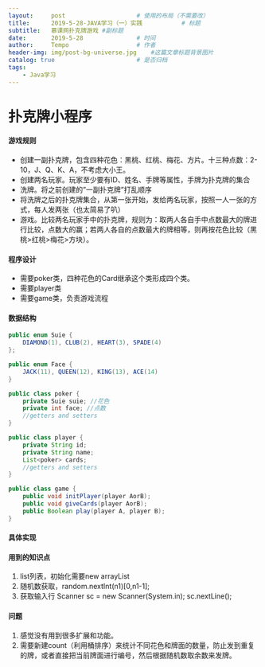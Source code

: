 ```yaml
---
layout:     post   				    # 使用的布局（不需要改）
title:      2019-5-28-JAVA学习（一）实践			# 标题 
subtitle:   慕课网扑克牌游戏 #副标题
date:       2019-5-28 				# 时间
author:     Tempo					# 作者
header-img: img/post-bg-universe.jpg 	#这篇文章标题背景图片
catalog: true 						# 是否归档
tags:				
    - Java学习
---
```


# 扑克牌小程序

#### 游戏规则
* 创建一副扑克牌，包含四种花色：黑桃、红桃、梅花、方片。十三种点数：2-10，J、Q、K、A，不考虑大小王。
* 创建两名玩家。玩家至少要有ID、姓名、手牌等属性，手牌为扑克牌的集合
* 洗牌。将之前创建的”一副扑克牌”打乱顺序
* 将洗牌之后的扑克牌集合，从第一张开始，发给两名玩家，按照一人一张的方式，每人发两张（也太简易了叭）
* 游戏。比较两名玩家手中的扑克牌，规则为：取两人各自手中点数最大的牌进行比较，点数大的赢；若两人各自的点数最大的牌相等，则再按花色比较（黑桃>红桃>梅花>方块）。

#### 程序设计
* 需要poker类，四种花色的Card继承这个类形成四个类。
* 需要player类
* 需要game类，负责游戏流程

#### 数据结构
```java
public enum Suie {
    DIAMOND(1), CLUB(2), HEART(3), SPADE(4)
};

public enum Face {
    JACK(11), QUEEN(12), KING(13), ACE(14)
}

public class poker {
    private Suie suie; //花色
    private int face; //点数
    //getters and setters
}

public class player {
    private String id;
    private String name;
    List<poker> cards;
    //getters and setters
}

public class game {
    public void initPlayer(player AorB);
    public void giveCards(player AorB);
    public Boolean play(player A, player B);
}
```

#### 具体实现


#### 用到的知识点
1. list列表，初始化需要new arrayList
2. 随机数获取，random.nextInt(n1)[0,n1-1];
3. 获取输入行 Scanner sc = new Scanner(System.in); sc.nextLine();

#### 问题

1. 感觉没有用到很多扩展和功能。
2. 需要新建count（利用桶排序）来统计不同花色和牌面的数量，防止发到重复的牌，或者直接把当前牌面进行编号，然后根据随机数取余数来发牌。